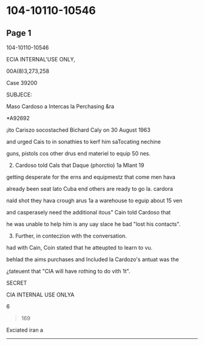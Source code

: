 # 104-10110-10546

## Page 1

104-10110-10546

ECIA INTERNAL'USE ONLY,

00A(8)3,273,258

Case 39200

SUBJECE:

Maso Cardoso a Intercas la Perchasing &ra

*A92692

¡ito Cariszo socostached Bichard Caly on 30 August 1963

and urged Cais to in sonathies to kerf him saTocating nechine

guns, pistols cos other drus end materiel to equip 50 nes.

2. Cardoso told Cals that Daque (phorctio) 1a MIant 19

getting desperate for the erns and equipmestz that come men hava

already been seat lato Cuba end others are ready to go la. cardora

nald shot they hava crough arus 1a a warehouse to eguip about 15 ven

and casperasely need the additional itous" Cain told Cardoso that

he was unable to help him is any uay slace he bad "lost his contacts".

3. Further, in conteczion with the conversation.

had with Cain, Coin stated that he atteupted to learn to vu.

behlad the aims purchases and Included la Cardozo's antuat was the

¿tateuent that "CIA will have rothing to do vith 1t".

SECRET

CIA INTERNAL USE ONLYA

6

>169

Exciated iran a

---

